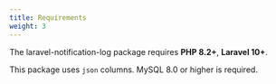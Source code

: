 ```yaml
---
title: Requirements
weight: 3
---
```


The laravel-notification-log package requires **PHP 8.2+**, **Laravel 10+**. 

This package uses `json` columns. MySQL 8.0 or higher is required.

